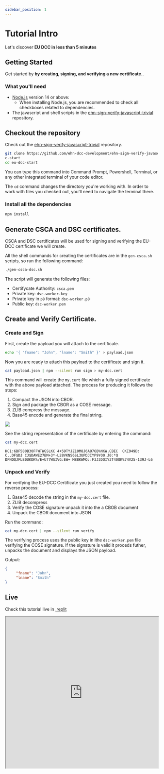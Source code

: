 ```yaml
---
sidebar_position: 1
---
```


# Tutorial Intro

Let's discover **EU DCC in less than 5 minutes** 

## Getting Started

Get started by **by creating, signing, and verifying a new certificate.**.

### What you'll need

- [Node.js](https://nodejs.org/en/download/) version 14 or above:
  - When installing Node.js, you are recommended to check all checkboxes related to dependencies.
- The javascript and shell scripts in the [ehn-sign-verify-javascript-trivial](https://github.com/ehn-dcc-development/ehn-sign-verify-javascript-trivial) repository.


## Checkout the repository

Check out the [ehn-sign-verify-javascript-trivial](https://github.com/ehn-dcc-development/ehn-sign-verify-javascript-trivial) repository. 

```bash
git clone https://github.com/ehn-dcc-development/ehn-sign-verify-javascript-trivial.git eu-dc
c-start
cd eu-dcc-start
```

You can type this command into Command Prompt, Powershell, Terminal, or any other integrated terminal of your code editor.

The `cd` command changes the directory you're working with. In order to work with files you checked out, you'll need to navigate the terminal there.

### Install all the dependencies

```bash
npm install
```

## Generate CSCA and DSC certificates. 
CSCA and DSC certificates will be used for signing and verifying the EU-DCC certificate we will create. 

All the shell commands for creating the certificates are in the `gen-csca.sh` scripts, so run the following command: 
```bash
./gen-csca-dsc.sh
```

The script will generate the following files: 
* Certifycate Authority: `csca.pem`
* Private key: `dsc-worker.key`
* Private key in `p8` format: `dsc-worker.p8`
* Public key: `dsc-worker.pem`

## Create and Verify Certificate.

### Create and Sign
First, create the payload you will attach to the certificate. 

```bash
echo '{ "fname": "John", "lname": "Smith" }' > payload.json
```

Now you are ready to attach this payload to the certificate and sign it. 
```bash
cat payload.json | npm --silent run sign > my-dcc.cert
```

This command will create the `my.cert` file which a fully signed certificate with the above payload attached. The process for producing it follows the steps:

1. Compact the JSON into CBOR.
2. Sign and package the CBOR as a COSE message.
3. ZLIB compress the message. 
4. Base45 encode and generate the final string. 

<img src="https://raw.githubusercontent.com/ehn-dcc-development/eu-dcc-hcert-spec/main/overview.png"/>

See the string representation of the certificate by entering the command:
```bash
cat my-dcc.cert
```

```text title="./my-dcc.cert"
HC1:6BF580B30FFWTWGSLKC 4+59TYJZ10M8J6AO76B%NKW.CBEC  CKI949D: C..DF$DJ CJ$DAWE27BM+3*-L28VKNS6SL3UPDJIYP9YO0.J0:*Q DPNOQJFLE0UKDK%/E+U77WSIVG:EW+ M88KWMQ::F3J3DOIY3T40OK%74V25-139J-L6
```

### Unpack and Verify
For verifying the EU-DCC Certificate you just created you need to follow the reverse process:

1. Base45 decode the string in the `my-dcc.cert` file.
2. ZLIB decompress
3. Verify the COSE signature unpack it into the a CBOB document
4. Unpack the CBOR document into JSON

Run the command:
```bash
cat my-dcc.cert | npm --silent run verify
```

The verifying process uses the public key in ithe `dsc-worker.pem` file verifying the COSE signature. If the signature is valid it proceds futher, unpacks the document and displays the JSON payload.

Output:
```json
{
     "fname": "John",
     "lname": "Smith"
}
```

## Live
Check this tutorial live in [.replit](https://replit.com/@StavrosKounis/EU-DCC-Sign-and-Verify-Online)

<iframe width="100%" height="500px"src="https://replit.com/@StavrosKounis/EU-DCC-Sign-and-Verify-Online?embed=true"></iframe>